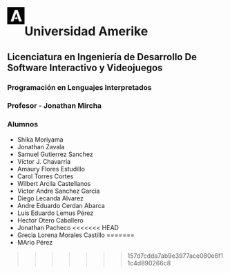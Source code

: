 <img src="Logo.jpg" align="left" width="40">

# Universidad Amerike

## Licenciatura en Ingeniería de Desarrollo De Software Interactivo y Videojuegos

### Programación en Lenguajes Interpretados

### Profesor - Jonathan Mircha

### Alumnos

- Shika Moriyama
- Jonathan Zavala
- Samuel Gutierrez Sanchez
- Víctor J. Chavarría
- Amaury Flores Estudillo
- Carol Torres Cortes
- Wilbert Arcila Castellanos
- Victor Andre Sanchez Garcia
- Diego Lecanda Alvarez
- Andre Eduardo Cerdan Abarca
- Luis Eduardo Lemus Pérez
- Hector Otero Caballero
- Jonathan Pacheco
<<<<<<< HEAD
- Grecia Lorena Morales Castillo
=======
- MArio Pérez
>>>>>>> 157d7cdda7ab9e3977ace080e6f11c4d890266c8
